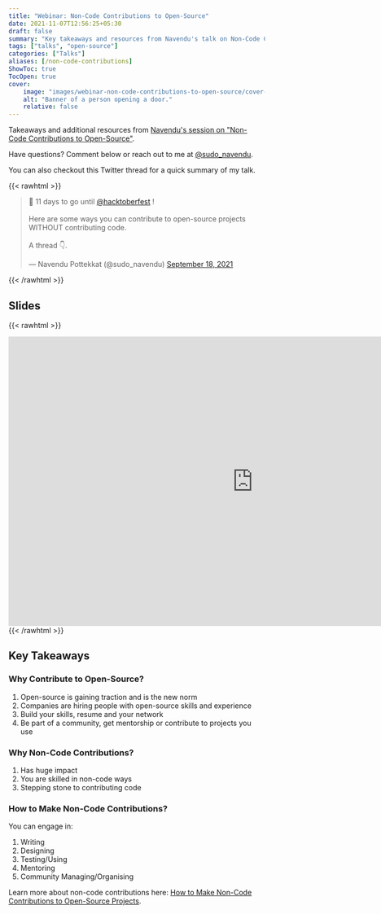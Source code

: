 ```yaml
---
title: "Webinar: Non-Code Contributions to Open-Source"
date: 2021-11-07T12:56:25+05:30
draft: false
summary: "Key takeaways and resources from Navendu's talk on Non-Code Contributions to Open-Source."
tags: ["talks", "open-source"]
categories: ["Talks"]
aliases: [/non-code-contributions]
ShowToc: true
TocOpen: true
cover:
    image: "images/webinar-non-code-contributions-to-open-source/cover-image.jpeg"
    alt: "Banner of a person opening a door."
    relative: false
---
```


Takeaways and additional resources from [Navendu's session on "Non-Code Contributions to Open-Source"](https://aviyel.com/events/167).

Have questions? Comment below or reach out to me at [@sudo_navendu](https://twitter.com/sudo_navendu).

You can also checkout this Twitter thread for a quick summary of my talk.

{{< rawhtml >}}
<blockquote class="twitter-tweet"><p lang="en" dir="ltr">🤩 11 days to go until <a href="https://twitter.com/hacktoberfest?ref_src=twsrc%5Etfw">@hacktoberfest</a> !<br><br>Here are some ways you can contribute to open-source projects WITHOUT contributing code.<br><br>A thread 👇.</p>&mdash; Navendu Pottekkat (@sudo_navendu) <a href="https://twitter.com/sudo_navendu/status/1439233021496889356?ref_src=twsrc%5Etfw">September 18, 2021</a></blockquote> <script async src="https://platform.twitter.com/widgets.js" charset="utf-8"></script>
{{< /rawhtml >}}

## Slides

{{< rawhtml >}}
<iframe src="https://docs.google.com/presentation/d/e/2PACX-1vT7Ew9ME5KquNHCTi5_C87NCm6dRoTfaY35ZG5S1MkKXls1rXY0v4Nkg7PK1dCm2V2tkJHi9VxV_JZ1/embed?start=false&loop=true&delayms=5000" frameborder="0" width="960" height="569" allowfullscreen="true" mozallowfullscreen="true" webkitallowfullscreen="true"></iframe>
{{< /rawhtml >}}

## Key Takeaways

### Why Contribute to Open-Source?

1. Open-source is gaining traction and is the new norm
2. Companies are hiring people with open-source skills and experience
3. Build your skills, resume and your network
4. Be part of a community, get mentorship or contribute to projects you use

### Why Non-Code Contributions?

1. Has huge impact
2. You are skilled in non-code ways
3. Stepping stone to contributing code

### How to Make Non-Code Contributions?

You can engage in:

1. Writing
2. Designing
3. Testing/Using
4. Mentoring
5. Community Managing/Organising

Learn more about non-code contributions here: [How to Make Non-Code Contributions to Open-Source Projects](../non-code-contributions-to-open-source).